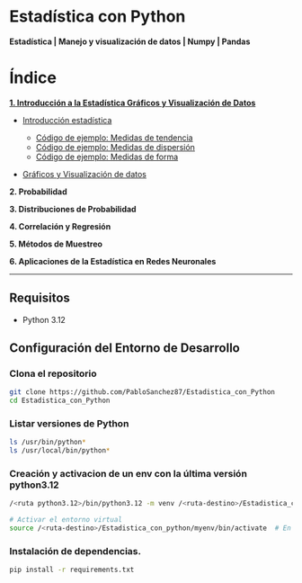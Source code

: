 # Estadística con Python
**Estadística | Manejo y visualización de datos | Numpy | Pandas**

# Índice
[**1. Introducción a la Estadística Gráficos y Visualización de Datos**](Estadistica/Introduccion_estadistica.md)
- [Introducción estadística](../Estadistica/Introduccion_estadistica.md)
  - [Código de ejemplo: Medidas de tendencia](/Estadistica/medidas_de_tendencia.py)
  - [Código de ejemplo: Medidas de dispersión](/Estadistica/medidas_de_dispersion.py)
  - [Código de ejemplo: Medidas de forma](/Estadistica/medidas_de_forma.py)

- [Gráficos y Visualización de datos](../Estadistica/Graficos_Visualizacion_de_datos.md)

**2. Probabilidad**

**3. Distribuciones de Probabilidad**

**4. Correlación y Regresión**

**5. Métodos de Muestreo**

**6. Aplicaciones de la Estadística en Redes Neuronales**

---

## Requisitos 
- Python 3.12

## Configuración del Entorno de Desarrollo
### Clona el repositorio
```bash
git clone https://github.com/PabloSanchez87/Estadistica_con_Python
cd Estadistica_con_Python
```

### Listar versiones de Python
```bash
ls /usr/bin/python*
ls /usr/local/bin/python*
```

### Creación y activacion de un env con la última versión python3.12

```bash
/<ruta python3.12>/bin/python3.12 -m venv /<ruta-destino>/Estadistica_con_python/myenv

# Activar el entorno virtual
source /<ruta-destino>/Estadistica_con_python/myenv/bin/activate  # En Linux/macOS
```

### Instalación de dependencias.
```bash
pip install -r requirements.txt
```
